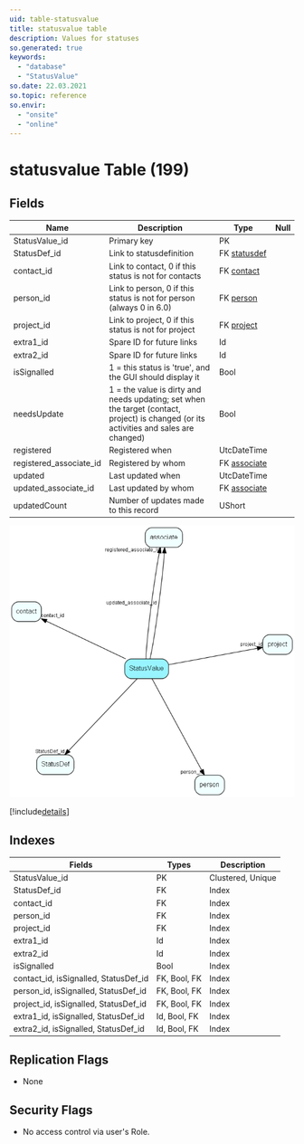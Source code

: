 ```yaml
---
uid: table-statusvalue
title: statusvalue table
description: Values for statuses
so.generated: true
keywords:
  - "database"
  - "StatusValue"
so.date: 22.03.2021
so.topic: reference
so.envir:
  - "onsite"
  - "online"
---
```


# statusvalue Table (199)

## Fields

| Name | Description | Type | Null |
|------|-------------|------|:----:|
|StatusValue\_id|Primary key|PK| |
|StatusDef\_id|Link to statusdefinition|FK [statusdef](statusdef.md)| |
|contact\_id|Link to contact, 0 if this status is not for contacts|FK [contact](contact.md)| |
|person\_id|Link to person, 0 if this status is not for person (always 0 in 6.0)|FK [person](person.md)| |
|project\_id|Link to project, 0 if this status is not for project|FK [project](project.md)| |
|extra1\_id|Spare ID for future links|Id| |
|extra2\_id|Spare ID for future links|Id| |
|isSignalled|1 = this status is &apos;true&apos;, and the GUI should display it|Bool| |
|needsUpdate|1 = the value is dirty and needs updating; set when the target (contact, project) is changed (or its activities and sales are changed)|Bool| |
|registered|Registered when|UtcDateTime| |
|registered\_associate\_id|Registered by whom|FK [associate](associate.md)| |
|updated|Last updated when|UtcDateTime| |
|updated\_associate\_id|Last updated by whom|FK [associate](associate.md)| |
|updatedCount|Number of updates made to this record|UShort| |


![StatusValue table relationship diagram](./media/StatusValue.png)

[!include[details](./includes/StatusValue.md)]

## Indexes

| Fields | Types | Description |
|--------|-------|-------------|
|StatusValue\_id |PK |Clustered, Unique |
|StatusDef\_id |FK |Index |
|contact\_id |FK |Index |
|person\_id |FK |Index |
|project\_id |FK |Index |
|extra1\_id |Id |Index |
|extra2\_id |Id |Index |
|isSignalled |Bool |Index |
|contact\_id, isSignalled, StatusDef\_id |FK, Bool, FK |Index |
|person\_id, isSignalled, StatusDef\_id |FK, Bool, FK |Index |
|project\_id, isSignalled, StatusDef\_id |FK, Bool, FK |Index |
|extra1\_id, isSignalled, StatusDef\_id |Id, Bool, FK |Index |
|extra2\_id, isSignalled, StatusDef\_id |Id, Bool, FK |Index |

## Replication Flags

* None

## Security Flags

* No access control via user's Role.


